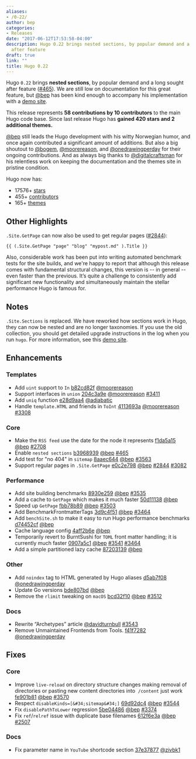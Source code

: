```yaml
---
aliases:
- /0-22/
author: bep
categories:
- Releases
date: "2017-06-12T17:53:58-04:00"
description: Hugo 0.22 brings nested sections, by popular demand and a long sought
  after feature
draft: true
link: ""
title: Hugo 0.22
---
```



Hugo `0.22` brings **nested sections**, by popular demand and a long sought after feature ([#465](https://github.com/gohugoio/hugo/issues/465)).  We are still low on documentation for this great feature, but [@bep](https://github.com/bep)  has been kind enough to accompany his implementation with a [demo site](http://hugotest.bep.is/).

This release represents **58 contributions by 10 contributors** to the main Hugo code base. Since last release Hugo has **gained 420 stars and 2 additional themes.**

[@bep](https://github.com/bep) still leads the Hugo development with his witty Norwegian humor, and once again contributed a significant amount of additions. But also a big shoutout to [@bogem](https://github.com/bogem), [@moorereason](https://github.com/moorereason), and [@onedrawingperday](https://github.com/onedrawingperday) for their ongoing contributions. And as always big thanks to [@digitalcraftsman](https://github.com/digitalcraftsman) for his relentless work on keeping the documentation and the themes site in pristine condition.

Hugo now has:

* 17576&#43; [stars](https://github.com/gohugoio/hugo/stargazers)
* 455&#43; [contributors](https://github.com/gohugoio/hugo/graphs/contributors)
* 165&#43; [themes](http://themes.gohugo.io/)

## Other Highlights

`.Site.GetPage` can now also be used to get regular pages ([#2844](https://github.com/gohugoio/hugo/issues/2844)):

```
{{ (.Site.GetPage "page" "blog" "mypost.md" ).Title }}
```

Also, considerable work has been put into writing automated benchmark tests for the site builds, and we&#39;re happy to report that although this release comes with fundamental structural changes, this version is -- in general -- even faster than the previous. It’s quite a challenge to consistently add significant new functionality and simultaneously maintain the stellar performance Hugo is famous for. 


 
## Notes

`.Site.Sections` is replaced. We have reworked how sections work in Hugo, they can now be nested and are no longer taxonomies. If you use the old collection, you should get detailed upgrade instructions in the log when you run `hugo`. For more information, see this [demo site](http://hugotest.bep.is/). 

## Enhancements

### Templates

* Add `uint` support to `In` [b82cd82f](https://github.com/gohugoio/hugo/commit/b82cd82f1198a371ed94bda7faafe22813f4cb29) [@moorereason](https://github.com/moorereason) 
* Support interfaces in `union` [204c3a9e](https://github.com/gohugoio/hugo/commit/204c3a9e32fcf6617ede978e35d3e2e89a5b491c) [@moorereason](https://github.com/moorereason) [#3411](https://github.com/gohugoio/hugo/issues/3411) 
* Add `uniq` function [e28d9aa4](https://github.com/gohugoio/hugo/commit/e28d9aa42c3429d22fe254e69e4605aaf1e684f3) [@adiabatic](https://github.com/adiabatic) 
* Handle `template.HTML` and friends in `ToInt` [4113693a](https://github.com/gohugoio/hugo/commit/4113693ac1b275f3a40aa5c248269340ef9b57f6) [@moorereason](https://github.com/moorereason) [#3308](https://github.com/gohugoio/hugo/issues/3308) 


### Core

* Make the `RSS feed` use the date for the node it represents [f1da5a15](https://github.com/gohugoio/hugo/commit/f1da5a15a37666ee59350d6600a8c14c1383f5bc) [@bep](https://github.com/bep) [#2708](https://github.com/gohugoio/hugo/issues/2708) 
* Enable `nested sections` [b3968939](https://github.com/gohugoio/hugo/commit/b39689393ccb8434d9a57658a64b77568c718e99) [@bep](https://github.com/bep) [#465](https://github.com/gohugoio/hugo/issues/465) 
* Add test for &#34;no 404&#34; in `sitemap` [8aaec644](https://github.com/gohugoio/hugo/commit/8aaec644a90d09bd7f079d35d382f76bb4ed35db) [@bep](https://github.com/bep) [#3563](https://github.com/gohugoio/hugo/issues/3563) 
* Support regular pages in `.Site.GetPage` [e0c2e798](https://github.com/gohugoio/hugo/commit/e0c2e798201f75ae6e9a81a7442355288c2d141b) [@bep](https://github.com/bep) [#2844](https://github.com/gohugoio/hugo/issues/2844) 
[#3082](https://github.com/gohugoio/hugo/issues/3082) 

### Performance
* Add site building benchmarks [8930e259](https://github.com/gohugoio/hugo/commit/8930e259d78cba4041b550cc51a7f40bc91d7c20) [@bep](https://github.com/bep) [#3535](https://github.com/gohugoio/hugo/issues/3535) 
* Add a cache to `GetPage` which makes it much faster [50d11138](https://github.com/gohugoio/hugo/commit/50d11138f3e18b545c15fadf52f7b0b744bf3e7c) [@bep](https://github.com/bep) 
* Speed up `GetPage` [fbb78b89](https://github.com/gohugoio/hugo/commit/fbb78b89df8ccef8f0ab26af00aa45d35c1ee2cf) [@bep](https://github.com/bep) [#3503](https://github.com/gohugoio/hugo/issues/3503) 
* Add BenchmarkFrontmatterTags [3d9c4f51](https://github.com/gohugoio/hugo/commit/3d9c4f513b0443648d7e88995e351df1739646d2) [@bep](https://github.com/bep) [#3464](https://github.com/gohugoio/hugo/issues/3464) 
* Add `benchSite.sh` to make it easy to run Hugo performance benchmarks [d74452cf](https://github.com/gohugoio/hugo/commit/d74452cfe8f69a85ec83e05481e16bebf199a5cb) [@bep](https://github.com/bep) 
* Cache language config [4aff2b6e](https://github.com/gohugoio/hugo/commit/4aff2b6e7409a308f30cff1825fec02991e0d56a) [@bep](https://github.com/bep) 
* Temporarily revert to BurntSushi for `TOML` front matter handling; it is currently much faster [0907a5c1](https://github.com/gohugoio/hugo/commit/0907a5c1c293755e6bf297246f07888448d81f8b) [@bep](https://github.com/bep) [#3541](https://github.com/gohugoio/hugo/issues/3541) [#3464](https://github.com/gohugoio/hugo/issues/3464) 
* Add a simple partitioned lazy cache [87203139](https://github.com/gohugoio/hugo/commit/87203139c38e0b992c96d7b8a23c7730649c68e5) [@bep](https://github.com/bep) 

### Other

* Add `noindex` tag to HTML generated by Hugo aliases [d5ab7f08](https://github.com/gohugoio/hugo/commit/d5ab7f087d967b30e7de7d789e6ad3091b42f1f7) [@onedrawingperday](https://github.com/onedrawingperday) 
* Update Go versions [bde807bd](https://github.com/gohugoio/hugo/commit/bde807bd1e560fb4cc765c0fc22132db7f8a0801) [@bep](https://github.com/bep) 
* Remove the `rlimit` tweaking on `macOS` [bcd32f10](https://github.com/gohugoio/hugo/commit/bcd32f1086c8c604fb22a7496924e41cc46b1605) [@bep](https://github.com/bep) [#3512](https://github.com/gohugoio/hugo/issues/3512) 

### Docs
* Rewrite “Archetypes” article [@davidturnbull](https://github.com/davidturnbull) [#3543](https://github.com/gohugoio/hugo/pull/3543/) 
* Remove Unmaintained Frontends from Tools. [f41f7282](https://github.com/gohugoio/hugo/commit/f41f72822251c9a31031fd5b3dda585c57c8b028) [@onedrawingperday](https://github.com/onedrawingperday) 

## Fixes

### Core
* Improve `live-reload` on directory structure changes making removal of directories or pasting new content directories into  `/content` just work [fe901b81](https://github.com/gohugoio/hugo/commit/fe901b81191860b60e6fcb29f8ebf87baef2ee79) [@bep](https://github.com/bep) [#3570](https://github.com/gohugoio/hugo/issues/3570) 
* Respect `disableKinds=[&#34;sitemap&#34;]` [69d92dc4](https://github.com/gohugoio/hugo/commit/69d92dc49cb8ab9276ab013d427ba2d9aaf9135d) [@bep](https://github.com/bep) [#3544](https://github.com/gohugoio/hugo/issues/3544) 
* Fix `disablePathToLower` regression [5be04486](https://github.com/gohugoio/hugo/commit/5be0448635fdf5fe6b1ee673e869f2b9baf1a5c6) [@bep](https://github.com/bep) [#3374](https://github.com/gohugoio/hugo/issues/3374) 
* Fix `ref`/`relref` issue with duplicate base filenames [612f6e3a](https://github.com/gohugoio/hugo/commit/612f6e3afe0510c31f70f3621f3dc8ba609dade4) [@bep](https://github.com/bep) [#2507](https://github.com/gohugoio/hugo/issues/2507) 

### Docs

* Fix parameter name in `YouTube` shortcode section [37e37877](https://github.com/gohugoio/hugo/commit/37e378773fbc127863f2b7a389d5ce3a14674c73) [@zivbk1](https://github.com/zivbk1) 